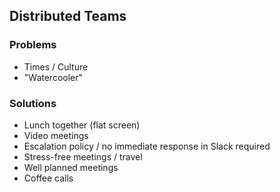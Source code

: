 ## Distributed Teams

### Problems
* Times / Culture
* "Watercooler"

### Solutions
* Lunch together (flat screen)
* Video meetings
* Escalation policy / no immediate response in Slack required
* Stress-free meetings / travel
* Well planned meetings
* Coffee calls
